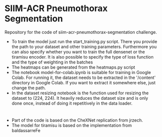 # SIIM-ACR Pneumothorax Segmentation

Repository for the code of siim-acr-pneumothorax-segmentation challenge.

-   To train the model just run the start_training.py script. There you provide the path to your dataset and other training parameters. 
Furthermore you can also specify whether you want to train the full densenet or the tiramisu encoder. It is also possible to specify the type of loss function and the type of weighting in the batches
-   The heatmaps can be generated from the heatmaps.py script
-   The notebook model-for-colab.ipynb is suitable for training in Google Colab. For running it, the dataset needs to be extracted in the '/content' directory in Google Colab. If you want to extract it somewhere else, just change the path.
-   In the dataset resizing notebook is the function used for resizing the dataset to (224, 224).
    It heavily reduces the dataset size and is only done once, instead of doing it repetitively in the data loader.

<images src = "https://github.com/Panariti/Pneumothorax-Segmentation-Classification-and-Localization/blob/master/heatmaps/heatmap-00000013_002.jpg" width="20" height="20">


#
-   Part of the code is based on the CheXNet replication from jrzech.
-   The model for tiramisu is based on the implementation from baldassarreFe
